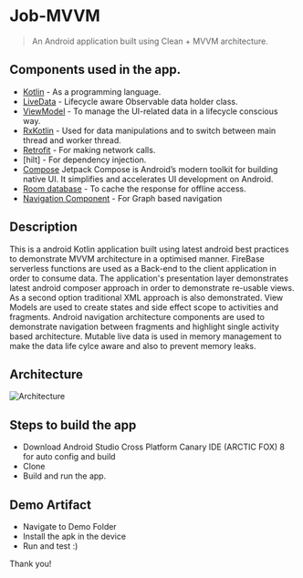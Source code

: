 # Job-MVVM

> An Android application built using Clean + MVVM architecture.

## Components used in the app.
- [Kotlin](https://kotlinlang.org/) - As a programming language.
- [LiveData](https://developer.android.com/topic/libraries/architecture/livedata) - Lifecycle aware Observable data holder class.
- [ViewModel](https://developer.android.com/topic/libraries/architecture/viewmodel) - To manage the UI-related data in a lifecycle conscious way.
- [RxKotlin](https://github.com/ReactiveX/RxKotlin) - Used for data manipulations and to switch between main thread and worker thread.
- [Retrofit](https://square.github.io/retrofit/) - For making network calls.
- [hilt] - For dependency injection.
- [Compose](https://developer.android.com/jetpack/compose?gclid=CjwKCAiAm-2BBhANEiwAe7eyFDXuTK0trRQ9N1-Sb8XA7V3CxdV-YT6x4oGCddvEnjeQQy2-zIuM4RoCNToQAvD_BwE&gclsrc=aw.ds) Jetpack Compose is Android’s modern toolkit for building native UI. It simplifies and accelerates UI development on Android.
- [Room database](https://developer.android.com/topic/libraries/architecture/room) - To cache the response for offline access.
- [Navigation Component](https://developer.android.com/guide/navigation/navigation-getting-started) - For Graph based navigation

## Description

This is a android Kotlin application built using latest android best practices to demonstrate MVVM architecture in a optimised manner. FireBase serverless functions are used as a Back-end to the client application in order to consume data. The application's presentation layer demonstrates latest android composer approach in order to demonstrate re-usable views. As a second option traditional XML approach is also demonstrated. View Models are used to create  states and side effect scope to activities and fragments. Android navigation architecture components are used to demonstrate navigation between fragments and highlight single activity based architecture. Mutable live data is used in memory management to make the data life cylce aware and also to prevent memory leaks. 


## Architecture
![Architecture](https://github.com/techHuntr/Kotlin_Assignment_Job/blob/main/dmeo/architecture%20Document.png)


## Steps to build the app
- Download Android Studio Cross Platform Canary IDE (ARCTIC FOX) 8 for auto config and build
- Clone
- Build and run the app.

## Demo Artifact 
- Navigate to Demo Folder
- Install the apk in the device
- Run and test :)

Thank you!
